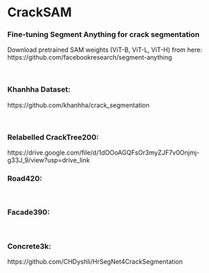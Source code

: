 # CrackSAM
<h3>Fine-tuning Segment Anything for crack segmentation</h3>
Download pretrained SAM weights (ViT-B, ViT-L, ViT-H) from here:
https://github.com/facebookresearch/segment-anything

&nbsp;

<h3> Khanhha Dataset: </h3>
https://github.com/khanhha/crack_segmentation

&nbsp;

<h3>Relabelled CrackTree200:</h3>
https://drive.google.com/file/d/1dOOoAGQFsOr3myZJF7v0Onjmj-g33J_9/view?usp=drive_link
&nbsp;


<h3>Road420:</h3>

&nbsp;

<h3>Facade390:</h3>

&nbsp;

<h3>Concrete3k:</h3>
https://github.com/CHDyshli/HrSegNet4CrackSegmentation
